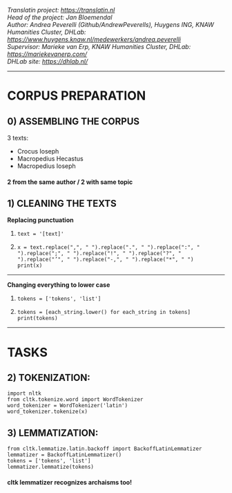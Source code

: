*Translatin project: https://translatin.nl \
Head of the project: Jan Bloemendal \
Author: Andrea Peverelli (Github/AndrewPeverells), Huygens ING, KNAW Humanities Cluster, DHLab: https://www.huygens.knaw.nl/medewerkers/andrea.peverelli \
Supervisor: Marieke van Erp, KNAW Humanities Cluster, DHLab: https://mariekevanerp.com/ \
DHLab site: https://dhlab.nl/*

----------------------------------------------------------------------------------------------------------

# CORPUS PREPARATION

## 0) ASSEMBLING THE CORPUS

3 texts:
- Crocus Ioseph
- Macropedius Hecastus
- Macropedius Ioseph

#### 2 from the same author / 2 with same topic ####

## 1) CLEANING THE TEXTS

**Replacing punctuation**

1. `text = '[text]'`

2. `x = text.replace(",", " ").replace(".", " ").replace(":", " ").replace(";", " ").replace("!", " ").replace("?", " ").replace("’", " ").replace("-,", " ").replace("*", " ")`\
`print(x)`

--------------------------------------

**Changing everything to lower case**

1. `tokens = ['tokens', 'list']`

2. `tokens = [each_string.lower() for each_string in tokens]`\
  `print(tokens)`
  
***

# TASKS

## 2) TOKENIZATION:

`import nltk`\
`from cltk.tokenize.word import WordTokenizer`\
`word_tokenizer = WordTokenizer('latin')`\
`word_tokenizer.tokenize(x)`

## 3) LEMMATIZATION:

`from cltk.lemmatize.latin.backoff import BackoffLatinLemmatizer`\
`lemmatizer = BackoffLatinLemmatizer()`\
`tokens = ['tokens', 'list']`\
`lemmatizer.lemmatize(tokens)`

#### cltk lemmatizer recognizes archaisms too! ####
